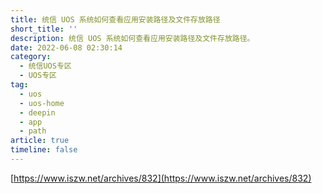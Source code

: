 ```yaml
---
title: 统信 UOS 系统如何查看应用安装路径及文件存放路径
short_title: ''
description: 统信 UOS 系统如何查看应用安装路径及文件存放路径。
date: 2022-06-08 02:30:14
category:
  - 统信UOS专区
  - UOS专区
tag:
  - uos
  - uos-home
  - deepin
  - app
  - path
article: true
timeline: false
---
```

[https://www.iszw.net/archives/832](https://www.iszw.net/archives/832)